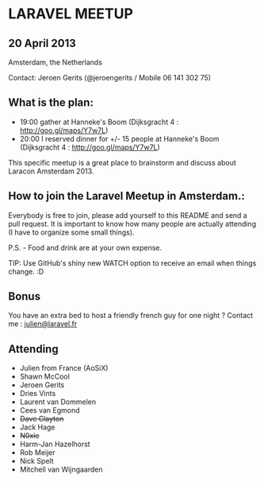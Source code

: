 LARAVEL MEETUP
==============

## 20 April 2013
Amsterdam, the Netherlands

Contact: Jeroen Gerits (@jeroengerits / Mobile 06 141 302 75)

## What is the plan:

- 19:00   gather at Hanneke's Boom (Dijksgracht 4 : http://goo.gl/maps/Y7w7L)
- 20:00   I reserved dinner for +/- 15 people at Hanneke's Boom (Dijksgracht 4 : http://goo.gl/maps/Y7w7L)

This specific meetup is a great place to brainstorm and discuss about Laracon Amsterdam 2013.

## How to join the Laravel Meetup in Amsterdam.:
Everybody is free to join, please add yourself to this README and send a pull request.  It is important to know how many people are actually attending (I have to organize some small things).

P.S. - Food and drink are at your own expense.

TIP: Use GitHub's shiny new WATCH option to receive an email when things change. :D

## Bonus

You have an extra bed to host a friendly french guy for one night ? Contact me : julien@laravel.fr

## Attending
- Julien from France (AoSiX)
- Shawn McCool
- Jeroen Gerits
- Dries Vints
- Laurent van Dommelen
- Cees van Egmond
- ~~Dave Clayton~~
- Jack Hage
- ~~N0xie~~
- Harm-Jan Hazelhorst
- Rob Meijer
- Nick Spelt
- Mitchell van Wijngaarden
